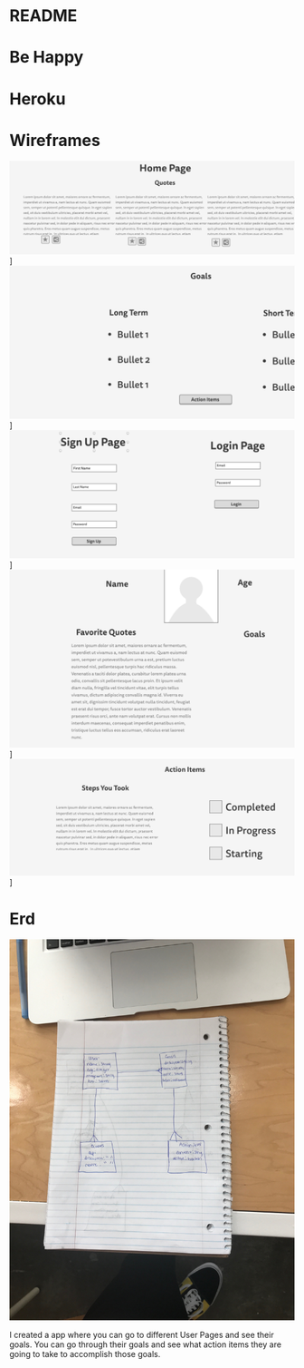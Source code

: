 # README

# Be Happy 

# Heroku 

# Wireframes
![./images/Quotes.png](./images/Quotes.png)]
![./images/GoalPage.png](./images/GoalPage.png)]
![./images/SignUpPage.png](./images/SignUpPage.png)]
![./images/UserPage.png](./images/UserPage.png)]
![./images/ActionItem.png](./images/ActionItem.png)]


# Erd 
![./images/Erd.jpg](./images/Erd.jpg)

I created a app where you can go to different User Pages and see their goals. You can go through their goals and see what action items they are going to take to accomplish those goals. 


